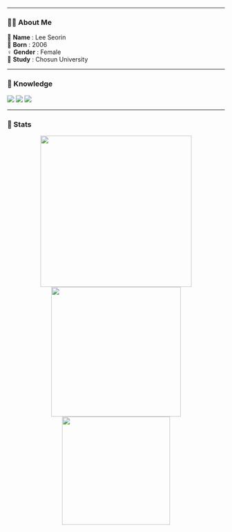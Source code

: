 

---

### 👩‍💻 About Me

🧍 **Name**       : Lee Seorin  
🎂 **Born**       : 2006  
♀️ **Gender**     : Female  
🏫 **Study**      : Chosun University  

---

### 🧠 Knowledge

<p>
  <img src="https://img.shields.io/badge/C-000000?style=for-the-badge&logo=c&logoColor=white"/>
  <img src="https://img.shields.io/badge/JavaScript-6e6e6e?style=for-the-badge&logo=javascript&logoColor=white"/>
  <img src="https://img.shields.io/badge/HTML5-ffffff?style=for-the-badge&logo=html5&logoColor=black"/>
</p>

---

### 💾 Stats

<p align="center">
  <img src="https://github-readme-stats.vercel.app/api?username=lsr0822&show_icons=true&theme=tokyonight" width="350"/>
  <img src="https://github-readme-stats.vercel.app/api/top-langs/?username=lsr0822&layout=compact&theme=tokyonight" width="300"/>
  <img src="http://mazassumnida.wtf/api/v2/generate_badge?boj=lsr0822" width="250"/>
</p>
